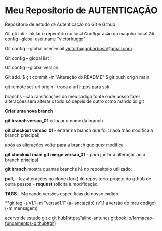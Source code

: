 # Meu Repositorio de AUTENTICAÇÃO
Repositorio de estudo de Autenticação no Git e Github

Git
git init - iniciar o repertório no local
Configuração da maquina local
Git config –global user.name “victorhuggo”

Git config --global user.email victorhuggobarbosa@gmail.com

Git config – global list

Git config --global version

Git add.
$ git commit -m "Alteração do README"
$ git push origin main

git remote set-url origin - troca a url htpps para ssh

branchs - são ramificações do meu codigo fonte onde posso fazer alterações sem alterar o todo só depois de outro como mando do git

**Criar uma nova branch**

**git branch versao_01**  colocar o nome da branch

**git checkout versao_01** - entrar na branch que foi criada (não modifica a branch principal)

após as alterações voltar para a branch que quer modifica

**git checkout main**
**git merge versao_01** - para juntar a alteração ao a branch principal

**git branch** mostra quantas branchs há no repositorio utilizado;

**pull**,  - faz alterações no clone (fork) do repositorio: projeto do github de outra pessoa - **request** solicita a modificação


**TAGS** - Marcando versões especificas do nosso codigo

**git tag -a v1.1 -m "versao1.1"
(a- anotação) (v1.1 a versão do meu codigo) (-m mensagem)
 
acervo de estudo git e git hub[https://aline-antunes.gitbook.io/formacao-fundamentos-github#git]